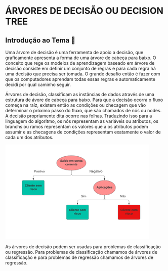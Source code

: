# ÁRVORES DE DECISÃO OU DECISION TREE

## Introdução ao Tema 🐉

Uma árvore de decisão é uma ferramenta de apoio a decisão, que graficamente apresenta a forma de uma árvore de cabeça para baixo. O conceito que rege os modelos de aprendizagem baseado em árvore de decisão consiste em definir um conjunto de regras e para cada regra há uma decisão que precisa ser tomada. O grande desafio então é fazer com que os computadores aprendam todas essas regras e automaticamente decidi por qual caminho seguir.

Árvores de decisão, classificam as instâncias de dados através de uma estrutura de ávore de cabeça para baixo. Para que a decisão ocorra o fluxo começa na raíz, existem então as condições ou checagem que vão determinar o próximo passo do fluxo, que são chamados de nós ou nodes. A decisão propriamente dita ocorre nas folhas. Traduzindo isso para a linguagem do algoritmo, os nós representam as variáveis ou atributos, os branchs ou ramos representam os valores que a os atributos podem assumir e as checagens de condições representam exatamente o valor de cada um dos atributos.

<img src="img/Fluxograma1.png" width=90%>

As árvores de decisão podem ser usadas para problemas de classificação ou regressão. Para problemas de classificação chamamos de árvores de classificação e para problemas de regressão chamamos de árvores de regressão.